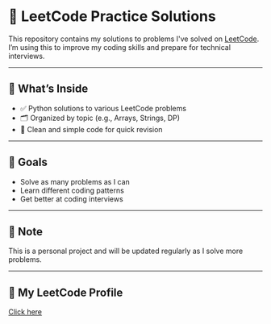 # 📘 LeetCode Practice Solutions

This repository contains my solutions to problems I've solved on [LeetCode](https://leetcode.com/).  
I’m using this to improve my coding skills and prepare for technical interviews.

---

## 🧠 What’s Inside

- ✅ Python solutions to various LeetCode problems
- 🗂️ Organized by topic (e.g., Arrays, Strings, DP)
- 📌 Clean and simple code for quick revision

---

## 🚀 Goals

- Solve as many problems as I can
- Learn different coding patterns
- Get better at coding interviews

---

## 📎 Note

This is a personal project and will be updated regularly as I solve more problems.

---

## 🔗 My LeetCode Profile

[Click here](https://leetcode.com/u/saadhityasd/)  


